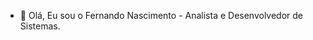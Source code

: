 - 👋 Olá, Eu sou o Fernando Nascimento - Analista e Desenvolvedor de Sistemas.

<!---
FnITSTD/FnITSTD is a ✨ special ✨ repository because its `README.md` (this file) appears on your GitHub profile.
You can click the Preview link to take a look at your changes.
--->
